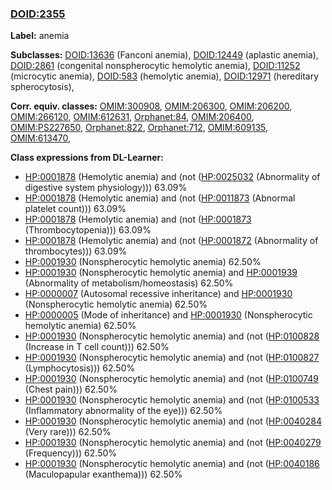 
### [DOID:2355](http://purl.obolibrary.org/obo/DOID_2355)
**Label:** anemia

**Subclasses:** [DOID:13636](http://purl.obolibrary.org/obo/DOID_13636) (Fanconi anemia), [DOID:12449](http://purl.obolibrary.org/obo/DOID_12449) (aplastic anemia), [DOID:2861](http://purl.obolibrary.org/obo/DOID_2861) (congenital nonspherocytic hemolytic anemia), [DOID:11252](http://purl.obolibrary.org/obo/DOID_11252) (microcytic anemia), [DOID:583](http://purl.obolibrary.org/obo/DOID_583) (hemolytic anemia), [DOID:12971](http://purl.obolibrary.org/obo/DOID_12971) (hereditary spherocytosis), 

**Corr. equiv. classes:** [OMIM:300908](http://purl.obolibrary.org/obo/OMIM_300908), [OMIM:206300](http://purl.obolibrary.org/obo/OMIM_206300), [OMIM:206200](http://purl.obolibrary.org/obo/OMIM_206200), [OMIM:266120](http://purl.obolibrary.org/obo/OMIM_266120), [OMIM:612631](http://purl.obolibrary.org/obo/OMIM_612631), [Orphanet:84](http://www.orpha.net/ORDO/Orphanet_84), [OMIM:206400](http://purl.obolibrary.org/obo/OMIM_206400), [OMIM:PS227650](http://purl.obolibrary.org/obo/OMIM_PS227650), [Orphanet:822](http://www.orpha.net/ORDO/Orphanet_822), [Orphanet:712](http://www.orpha.net/ORDO/Orphanet_712), [OMIM:609135](http://purl.obolibrary.org/obo/OMIM_609135), [OMIM:613470](http://purl.obolibrary.org/obo/OMIM_613470), 

**Class expressions from DL-Learner:**

- [HP:0001878](http://purl.obolibrary.org/obo/HP_0001878) (Hemolytic anemia) and (not ([HP:0025032](http://purl.obolibrary.org/obo/HP_0025032) (Abnormality of digestive system physiology))) 63.09%
- [HP:0001878](http://purl.obolibrary.org/obo/HP_0001878) (Hemolytic anemia) and (not ([HP:0011873](http://purl.obolibrary.org/obo/HP_0011873) (Abnormal platelet count))) 63.09%
- [HP:0001878](http://purl.obolibrary.org/obo/HP_0001878) (Hemolytic anemia) and (not ([HP:0001873](http://purl.obolibrary.org/obo/HP_0001873) (Thrombocytopenia))) 63.09%
- [HP:0001878](http://purl.obolibrary.org/obo/HP_0001878) (Hemolytic anemia) and (not ([HP:0001872](http://purl.obolibrary.org/obo/HP_0001872) (Abnormality of thrombocytes))) 63.09%
- [HP:0001930](http://purl.obolibrary.org/obo/HP_0001930) (Nonspherocytic hemolytic anemia) 62.50%
- [HP:0001930](http://purl.obolibrary.org/obo/HP_0001930) (Nonspherocytic hemolytic anemia) and [HP:0001939](http://purl.obolibrary.org/obo/HP_0001939) (Abnormality of metabolism/homeostasis) 62.50%
- [HP:0000007](http://purl.obolibrary.org/obo/HP_0000007) (Autosomal recessive inheritance) and [HP:0001930](http://purl.obolibrary.org/obo/HP_0001930) (Nonspherocytic hemolytic anemia) 62.50%
- [HP:0000005](http://purl.obolibrary.org/obo/HP_0000005) (Mode of inheritance) and [HP:0001930](http://purl.obolibrary.org/obo/HP_0001930) (Nonspherocytic hemolytic anemia) 62.50%
- [HP:0001930](http://purl.obolibrary.org/obo/HP_0001930) (Nonspherocytic hemolytic anemia) and (not ([HP:0100828](http://purl.obolibrary.org/obo/HP_0100828) (Increase in T cell count))) 62.50%
- [HP:0001930](http://purl.obolibrary.org/obo/HP_0001930) (Nonspherocytic hemolytic anemia) and (not ([HP:0100827](http://purl.obolibrary.org/obo/HP_0100827) (Lymphocytosis))) 62.50%
- [HP:0001930](http://purl.obolibrary.org/obo/HP_0001930) (Nonspherocytic hemolytic anemia) and (not ([HP:0100749](http://purl.obolibrary.org/obo/HP_0100749) (Chest pain))) 62.50%
- [HP:0001930](http://purl.obolibrary.org/obo/HP_0001930) (Nonspherocytic hemolytic anemia) and (not ([HP:0100533](http://purl.obolibrary.org/obo/HP_0100533) (Inflammatory abnormality of the eye))) 62.50%
- [HP:0001930](http://purl.obolibrary.org/obo/HP_0001930) (Nonspherocytic hemolytic anemia) and (not ([HP:0040284](http://purl.obolibrary.org/obo/HP_0040284) (Very rare))) 62.50%
- [HP:0001930](http://purl.obolibrary.org/obo/HP_0001930) (Nonspherocytic hemolytic anemia) and (not ([HP:0040279](http://purl.obolibrary.org/obo/HP_0040279) (Frequency))) 62.50%
- [HP:0001930](http://purl.obolibrary.org/obo/HP_0001930) (Nonspherocytic hemolytic anemia) and (not ([HP:0040186](http://purl.obolibrary.org/obo/HP_0040186) (Maculopapular exanthema))) 62.50%


